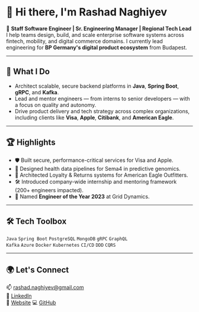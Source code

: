 # 👋 Hi there, I'm Rashad Naghiyev

🚀 **Staff Software Engineer | Sr. Engineering Manager | Regional Tech Lead**  
I help teams design, build, and scale enterprise software systems across fintech, mobility, and digital commerce domains. I currently lead engineering for **BP Germany's digital product ecosystem** from Budapest.

---

## 🧠 What I Do
- Architect scalable, secure backend platforms in **Java**, **Spring Boot**, **gRPC**, and **Kafka**.
- Lead and mentor engineers — from interns to senior developers — with a focus on quality and autonomy.
- Drive product delivery and tech strategy across complex organizations, including clients like **Visa**, **Apple**, **Citibank**, and **American Eagle**.

---

## 🏆 Highlights
- 🛡️ Built secure, performance-critical services for Visa and Apple.
- 🧬 Designed health data pipelines for Sema4 in predictive genomics.
- 🧠 Architected Loyalty & Returns systems for American Eagle Outfitters.
- 🛠️ Introduced company-wide internship and mentoring framework (200+ engineers impacted).
- 🥇 Named **Engineer of the Year 2023** at Grid Dynamics.

---

## 🛠 Tech Toolbox
`Java` `Spring Boot` `PostgreSQL` `MongoDB` `gRPC` `GraphQL`  
`Kafka` `Azure` `Docker` `Kubernetes` `CI/CD` `DDD` `CQRS`

---

## 🌍 Let's Connect
📫 [rashad.naghiyev@gmail.com](mailto:rashad.naghiyev@gmail.com)  
🔗 [LinkedIn](https://www.linkedin.com/in/rashad-naghiyev/)  
🔗 [Website](https://rashad-dev.netlify.app/) 
💻 [GitHub](https://github.com/Kreeby)
